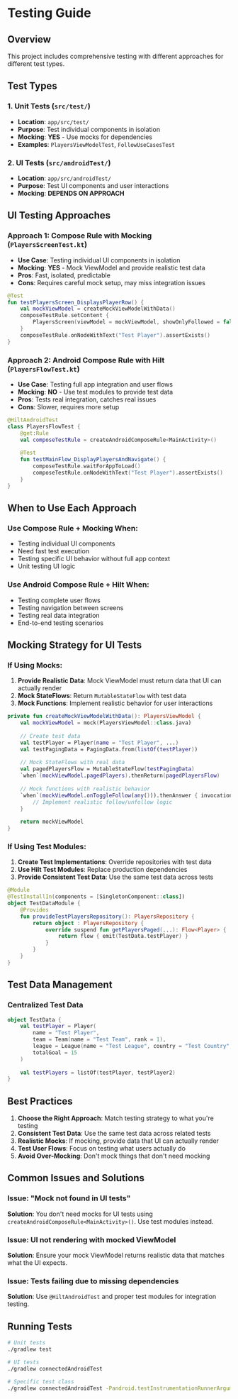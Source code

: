 # Testing Guide

## Overview
This project includes comprehensive testing with different approaches for different test types.

## Test Types

### 1. Unit Tests (`src/test/`)
- **Location**: `app/src/test/`
- **Purpose**: Test individual components in isolation
- **Mocking**: **YES** - Use mocks for dependencies
- **Examples**: `PlayersViewModelTest`, `FollowUseCasesTest`

### 2. UI Tests (`src/androidTest/`)
- **Location**: `app/src/androidTest/`
- **Purpose**: Test UI components and user interactions
- **Mocking**: **DEPENDS ON APPROACH**

## UI Testing Approaches

### Approach 1: Compose Rule with Mocking (`PlayersScreenTest.kt`)
- **Use Case**: Testing individual UI components in isolation
- **Mocking**: **YES** - Mock ViewModel and provide realistic test data
- **Pros**: Fast, isolated, predictable
- **Cons**: Requires careful mock setup, may miss integration issues

```kotlin
@Test
fun testPlayersScreen_DisplaysPlayerRow() {
    val mockViewModel = createMockViewModelWithData()
    composeTestRule.setContent {
        PlayersScreen(viewModel = mockViewModel, showOnlyFollowed = false)
    }
    composeTestRule.onNodeWithText("Test Player").assertExists()
}
```

### Approach 2: Android Compose Rule with Hilt (`PlayersFlowTest.kt`)
- **Use Case**: Testing full app integration and user flows
- **Mocking**: **NO** - Use test modules to provide test data
- **Pros**: Tests real integration, catches real issues
- **Cons**: Slower, requires more setup

```kotlin
@HiltAndroidTest
class PlayersFlowTest {
    @get:Rule
    val composeTestRule = createAndroidComposeRule<MainActivity>()
    
    @Test
    fun testMainFlow_DisplayPlayersAndNavigate() {
        composeTestRule.waitForAppToLoad()
        composeTestRule.onNodeWithText("Test Player").assertExists()
    }
}
```

## When to Use Each Approach

### Use Compose Rule + Mocking When:
- Testing individual UI components
- Need fast test execution
- Testing specific UI behavior without full app context
- Unit testing UI logic

### Use Android Compose Rule + Hilt When:
- Testing complete user flows
- Testing navigation between screens
- Testing real data integration
- End-to-end testing scenarios

## Mocking Strategy for UI Tests

### If Using Mocks:
1. **Provide Realistic Data**: Mock ViewModel must return data that UI can actually render
2. **Mock StateFlows**: Return `MutableStateFlow` with test data
3. **Mock Functions**: Implement realistic behavior for user interactions

```kotlin
private fun createMockViewModelWithData(): PlayersViewModel {
    val mockViewModel = mock(PlayersViewModel::class.java)
    
    // Create test data
    val testPlayer = Player(name = "Test Player", ...)
    val testPagingData = PagingData.from(listOf(testPlayer))
    
    // Mock StateFlows with real data
    val pagedPlayersFlow = MutableStateFlow(testPagingData)
    `when`(mockViewModel.pagedPlayers).thenReturn(pagedPlayersFlow)
    
    // Mock functions with realistic behavior
    `when`(mockViewModel.onToggleFollow(any())).thenAnswer { invocation ->
        // Implement realistic follow/unfollow logic
    }
    
    return mockViewModel
}
```

### If Using Test Modules:
1. **Create Test Implementations**: Override repositories with test data
2. **Use Hilt Test Modules**: Replace production dependencies
3. **Provide Consistent Test Data**: Use the same test data across tests

```kotlin
@Module
@TestInstallIn(components = [SingletonComponent::class])
object TestDataModule {
    @Provides
    fun provideTestPlayersRepository(): PlayersRepository {
        return object : PlayersRepository {
            override suspend fun getPlayersPaged(...): Flow<Player> {
                return flow { emit(TestData.testPlayer) }
            }
        }
    }
}
```

## Test Data Management

### Centralized Test Data
```kotlin
object TestData {
    val testPlayer = Player(
        name = "Test Player",
        team = Team(name = "Test Team", rank = 1),
        league = League(name = "Test League", country = "Test Country", rank = 1, totalMatches = 10),
        totalGoal = 15
    )
    
    val testPlayers = listOf(testPlayer, testPlayer2)
}
```

## Best Practices

1. **Choose the Right Approach**: Match testing strategy to what you're testing
2. **Consistent Test Data**: Use the same test data across related tests
3. **Realistic Mocks**: If mocking, provide data that UI can actually render
4. **Test User Flows**: Focus on testing what users actually do
5. **Avoid Over-Mocking**: Don't mock things that don't need mocking

## Common Issues and Solutions

### Issue: "Mock not found in UI tests"
**Solution**: You don't need mocks for UI tests using `createAndroidComposeRule<MainActivity>()`. Use test modules instead.

### Issue: UI not rendering with mocked ViewModel
**Solution**: Ensure your mock ViewModel returns realistic data that matches what the UI expects.

### Issue: Tests failing due to missing dependencies
**Solution**: Use `@HiltAndroidTest` and proper test modules for integration testing.

## Running Tests

```bash
# Unit tests
./gradlew test

# UI tests
./gradlew connectedAndroidTest

# Specific test class
./gradlew connectedAndroidTest -Pandroid.testInstrumentationRunnerArguments.class=ir.miare.androidcodechallenge.PlayersFlowTest
```
